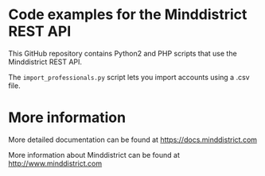 # Code examples for the Minddistrict REST API

This GitHub repository contains Python2 and PHP scripts that use the
Minddistrict REST API.

The `import_professionals.py` script lets you import accounts using a .csv
file.

# More information

More detailed documentation can be found at https://docs.minddistrict.com

More information about Minddistrict can be found at
http://www.minddistrict.com
